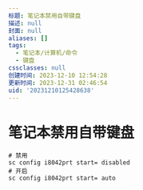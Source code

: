 ```yaml
---
标题: 笔记本禁用自带键盘
描述: null
封面: null
aliases: []
tags:
  - 笔记本/计算机/命令
  - 键盘
cssclasses: null
创建时间: 2023-12-10 12:54:28
更新时间: 2023-12-31 02:46:54
uid: '20231210125428638'
---
```


# 笔记本禁用自带键盘

```shell
# 禁用
sc config i8042prt start= disabled
# 开启
sc config i8042prt start= auto
```
